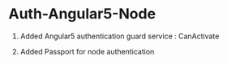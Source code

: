 # Auth-Angular5-Node

1. Added Angular5 authentication guard service : CanActivate

2. Added Passport for node authentication